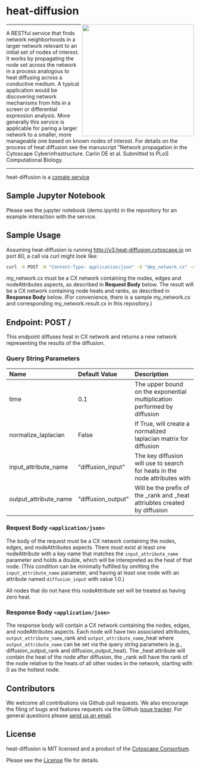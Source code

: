 heat-diffusion
==============

<img align="right" height="300" src="http://www.cytoscape.org/images/logo/cy3logoOrange.svg">

---

A RESTful service that finds network neighborhoods in a larger network relevant to an initial set of nodes of interest. It works by propagating the node set across the network in a process analogous to heat diffusing across a conductive medium. A typical application would be discovering network mechanisms from hits in a screen or differential expression analysis. More generally this service is applicable for paring a larger network to a smaller, more manageable one based on known nodes of interest. For details on the process of heat diffusion see the manuscript "Network propagation in the Cytoscape Cyberinfrastructure. Carlin DE et al. Submitted to PLoS Computational Biology.

---

heat-diffusion is a [cxmate service](https://github.com/cxmate/cxmate)

## Sample Jupyter Notebook
Please see the jupyter notebook (demo.ipynb) in the repository for an example interaction with the service. 

## Sample Usage
Assuming heat-diffusion is running http://v3.heat-diffusion.cytoscape.io on port 80, a call via curl might look like:

```bash
curl -X POST -H "Content-Type: application/json" -d "@my_network.cx" -o "my_network.result.cx" "http://v3.heat-diffusion.cytoscape.io:80?time=0.5"
```

my_network.cx must be a CX network containing the nodes, edges and nodeAttributes aspects, as described in **Request Body** below. The result will be a CX network containing node heats and ranks, as described in **Response Body** below. (For convenience, there is a sample my_network.cx and corresponding my_network.result.cx in this repository.)

## Endpoint: POST /
This endpoint diffuses heat in CX network and returns a new network representing the results of the diffusion.

### Query String Parameters

| Name                  | Default Value      | Description                                                                |
|:--------------------- |:------------------ |:-------------------------------------------------------------------------- |
| time                  | 0.1                | The upper bound on the exponential multiplication performed by diffusion   |
| normalize_laplacian   | False              | If True, will create a normalized laplacian matrix for diffusion           | 
| input_attribute_name  | "diffusion_input"  | The key diffusion will use to search for heats in the node attributes with |
| output_attribute_name | "diffusion_output" | Will be the prefix of the _rank and _heat attriubtes created by diffusion  |  

### Request Body `<application/json>`
The body of the request must be a CX network containing the nodes, edges, and nodeAttributes aspects. There must exist at least one nodeAttribute with a key name that matches the `input_attribute_name` parameter and holds a double, which will be interepreted as the heat of that node. (This condition can be minimally fulfilled by omitting the `input_attribute_name` parameter, and having at least one node with an attribute named `diffusion_input` with value 1.0.)

All nodes that do not have this nodeAttribute set will be treated as having zero heat. 

### Response Body `<application/json>`
The response body will contain a CX network containing the nodes, edges, and nodeAttributes aspects. Each node will have two associated attributes, `output_attribute_name`\_rank and `output_attribute_name`\_heat where `output_attribute_name` can be set via the query string parameters (e.g., diffusion_output_rank and diffusion_output_heat). The \_heat attribute will contain the heat of the node after diffusion, the \_rank will have the rank of the node relative to the heats of all other nodes in the network, starting with 0 as the hottest node.

Contributors
------------

We welcome all contributions via Github pull requests. We also encourage the filing of bugs and features requests via the Github [issue tracker](https://github.com/idekerlab/heat-diffusion/issues/new). For general questions please [send us an email](edsage@ucsd.edu).

License
-------

heat-diffusion is MIT licensed and a product of the [Cytoscape Consortium](http://www.cytoscapeconsortium.org).

Please see the [License](https://github.com/cxmate/cxmate/blob/master/LICENSE) file for details.
